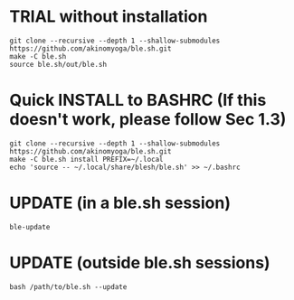# TRIAL without installation
```
git clone --recursive --depth 1 --shallow-submodules https://github.com/akinomyoga/ble.sh.git
make -C ble.sh
source ble.sh/out/ble.sh
```

# Quick INSTALL to BASHRC (If this doesn't work, please follow Sec 1.3)
```
git clone --recursive --depth 1 --shallow-submodules https://github.com/akinomyoga/ble.sh.git
make -C ble.sh install PREFIX=~/.local
echo 'source -- ~/.local/share/blesh/ble.sh' >> ~/.bashrc
```

# UPDATE (in a ble.sh session)
```
ble-update
```

# UPDATE (outside ble.sh sessions)
```
bash /path/to/ble.sh --update
```

